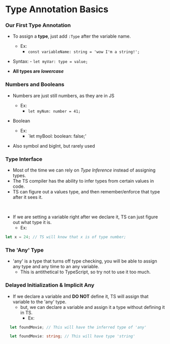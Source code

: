 # Type Annotation Basics

### Our First Type Annotation 

- To assign a **type**, just add `:Type` after the variable name.
  - Ex: 
      - `const variableName: string = 'wow I'm a string!';`

- Syntax:
      - `let myVar: type = value;`

- **All types are _lowercase_**

### Numbers and Booleans

- Numbers are just still numbers, as they are in JS
  - Ex: 
    - `let myNum: number = 41;`

- Boolean
  - Ex:
    - `let myBool: boolean: false;'

- Also symbol and bigInt, but rarely used

### Type Interface

- Most of the time we can rely on *Type Inference* instead of assigning types.
- The TS compiler has the ability to infer types from certain values in code.
- TS can figure out a values type, and then remember/enforce that type after it sees it.
<br>

- If we are setting a variable right after we declare it, TS can just figure out what type it is.
  - Ex:


```ts
let x = 24; // TS will know that x is of type number;
```

### The 'Any' Type

- 'any' is a type that turns off type checking, you will be able to assign any type and any time to an any variable.
  - This is antithetical to TypeScript, so try not to use it too much.

### Delayed Initialization & Implicit Any

- If we declare a variable and **DO NOT** define it, TS will assign that variable to the 'any' type.
  - but, we can declare a variable and assign it a type without defining it in TS.
    - Ex:

```ts
  let foundMovie; // This will have the inferred type of 'any'

  let foundMovie: string; // This will have type 'string'
```


